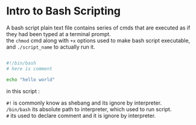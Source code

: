 # Intro to Bash Scripting

A bash script plain text file contains series of cmds that are executed as if they had been typed at a terminal prompt.<br>
the `chmod` cmd along with `+x` options used to make bash script executable, and `./script_name` to actually run it.

```bash

#!/bin/bash
# here is comment

echo "hello world"

```

in this script :

`#!` is commonly know as shebang and its ignore by interpreter.<br>
`/bin/bash` its absolute path to interpreter, which used to run script.<br>
`#` its used to declare comment and it is ignore by interpreter.
